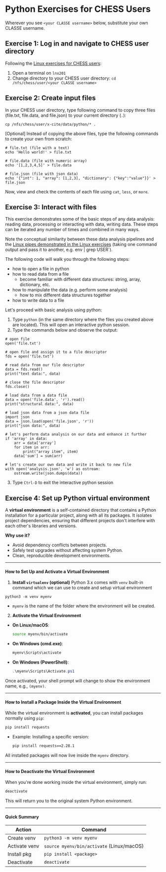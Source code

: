 # Python Exercises for CHESS Users
Wherever you see `<your CLASSE username>` below, substitute your own CLASSE username.

## Exercise 1: Log in and navigate to CHESS user directory
Following the [Linux exercises for CHESS users](https://github.com/RENCI-NRIG/X-CITE/blob/main/theme4/XS101/linux-exercises.md):
1. Open a terminal on `lnx201`
1. Change directory to your CHESS user directory: `cd /nfs/chess/user/<your CLASSE username>`

## Exercise 2: Create input files
In your CHESS user directory, type following command to copy three files (file.txt, file.data, and file.json) to your current directory (`.`):
```
cp /nfs/chess/user/x-cite/data/python/* .
```
[Optional] Instead of copying the above files, type the following commands to create your own from scratch:
```
# file.txt (file with a text)
echo 'Hello world!' > file.txt

# file.data (file with numeric array)
echo '[1,2,3,4,5]' > file.data

# file.json (file with json data)
echo '{"int": 1, "array": [1,2,3], "dictionary": {"key":"value"}}' > file.json
```

Now, view and check the contents of each file using `cat`, `less`, or `more`.

## Exercise 3: Interact with files
This exercise demonstrates some of the basic steps of any data analysis: reading data, processing or interacting with data, writing data. These steps can be iterated any number of times and combined in many ways.

Note the conceptual similarity between these data analysis pipelines and the [Linux pipes demonstrated in the Linux exercises](https://github.com/RENCI-NRIG/X-CITE/blob/main/theme4/XS101/linux-exercises.md) (taking one command output and pass it to another, e.g. env | grep USER`).

The following code will walk you through the following steps:
- how to open a file in python
- how to read data from a file
  - become familiar with different data structures: string, array, dictionary, etc.
- how to manipulate the data (e.g. perform some analysis)
  - how to mix different data structures together
- how to write data to a file

Let's proceed with basic analysis using python:
1. Type `python` (in the same directory where the files you created above are located). This will open an interactive python session.
1. Type the commands below and observe the output:
```
# open file
open('file.txt')

# open file and assign it to a file descriptor
fds = open('file.txt')

# read data from our file descriptor
data = fds.read()
print("text data:", data)

# close the file descriptor
fds.close()

# load data from a data file
data = open('file.data', 'r').read()
print("structural data:", data)

# load json data from a json data file
import json
data = json.load(open('file.json', 'r'))
print("json data:", data)

# let's perform data analysis on our data and enhance it further
if 'array' in data:
    arr = data['array']
    for item in arr:
        print("array item", item)
    data['sum'] = sum(arr)

# let's create our own data and write it back to new file
with open('analysis.json', 'w') as ostream:
    ostream.write(json.dumps(data))
```
3. Type `Ctrl-D` to exit the interactive python session

## Exercise 4: Set up Python virtual environment
A **virtual environment** is a self-contained directory that contains a Python installation
for a particular project, along with all its packages. It isolates project dependencies,
ensuring that different projects don't interfere with each other's libraries and versions.

**Why use it?**
- Avoid dependency conflicts between projects.
- Safely test upgrades without affecting system Python.
- Clean, reproducible development environments.

---

#### How to Set Up and Activate a Virtual Environment

1. **Install `virtualenv` (optional)**
Python 3.x comes with `venv` built-in command which we can use to create and setup virtual environment
```
python3 -m venv myenv
```
- `myenv` is the name of the folder where the environment will be created.

2. **Activate the Virtual Environment**

- **On Linux/macOS**:
  ```bash
  source myenv/bin/activate
  ```

- **On Windows (cmd.exe)**:
  ```cmd
  myenv\Scripts\activate
  ```

- **On Windows (PowerShell)**:
  ```powershell
  .\myenv\Scripts\Activate.ps1
  ```

Once activated, your shell prompt will change to show the environment name, e.g., `(myenv)`.

---

#### How to Install a Package Inside the Virtual Environment

While the virtual environment is **activated**, you can install packages normally using `pip`:

```bash
pip install requests
```

- Example: Installing a specific version:
  ```bash
  pip install requests==2.28.1
  ```

All installed packages will now live inside the `myenv` directory.

---

#### How to Deactivate the Virtual Environment

When you're done working inside the virtual environment, simply run:

```bash
deactivate
```

This will return you to the original system Python environment.

---

#### Quick Summary
| Action        | Command                                  |
|---------------|------------------------------------------|
| Create venv   | `python3 -m venv myenv`                  |
| Activate venv | `source myenv/bin/activate` (Linux/macOS)|
| Install pkg   | `pip install <package>`                 |
| Deactivate    | `deactivate`                             |

